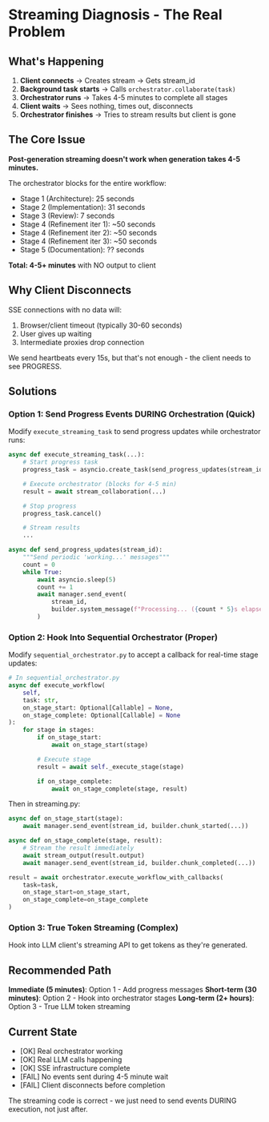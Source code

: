# Streaming Diagnosis - The Real Problem

## What's Happening

1. **Client connects** → Creates stream → Gets stream_id
2. **Background task starts** → Calls `orchestrator.collaborate(task)`
3. **Orchestrator runs** → Takes 4-5 minutes to complete all stages
4. **Client waits** → Sees nothing, times out, disconnects
5. **Orchestrator finishes** → Tries to stream results but client is gone

## The Core Issue

**Post-generation streaming doesn't work when generation takes 4-5 minutes.**

The orchestrator blocks for the entire workflow:
- Stage 1 (Architecture): 25 seconds
- Stage 2 (Implementation): 31 seconds
- Stage 3 (Review): 7 seconds
- Stage 4 (Refinement iter 1): ~50 seconds
- Stage 4 (Refinement iter 2): ~50 seconds
- Stage 4 (Refinement iter 3): ~50 seconds
- Stage 5 (Documentation): ?? seconds

**Total: 4-5+ minutes** with NO output to client

## Why Client Disconnects

SSE connections with no data will:
1. Browser/client timeout (typically 30-60 seconds)
2. User gives up waiting
3. Intermediate proxies drop connection

We send heartbeats every 15s, but that's not enough - the client needs to see PROGRESS.

## Solutions

### Option 1: Send Progress Events DURING Orchestration (Quick)

Modify `execute_streaming_task` to send progress updates while orchestrator runs:

```python
async def execute_streaming_task(...):
    # Start progress task
    progress_task = asyncio.create_task(send_progress_updates(stream_id))

    # Execute orchestrator (blocks for 4-5 min)
    result = await stream_collaboration(...)

    # Stop progress
    progress_task.cancel()

    # Stream results
    ...

async def send_progress_updates(stream_id):
    """Send periodic 'working...' messages"""
    count = 0
    while True:
        await asyncio.sleep(5)
        count += 1
        await manager.send_event(
            stream_id,
            builder.system_message(f"Processing... ({count * 5}s elapsed)")
        )
```

### Option 2: Hook Into Sequential Orchestrator (Proper)

Modify `sequential_orchestrator.py` to accept a callback for real-time stage updates:

```python
# In sequential_orchestrator.py
async def execute_workflow(
    self,
    task: str,
    on_stage_start: Optional[Callable] = None,
    on_stage_complete: Optional[Callable] = None
):
    for stage in stages:
        if on_stage_start:
            await on_stage_start(stage)

        # Execute stage
        result = await self._execute_stage(stage)

        if on_stage_complete:
            await on_stage_complete(stage, result)
```

Then in streaming.py:
```python
async def on_stage_start(stage):
    await manager.send_event(stream_id, builder.chunk_started(...))

async def on_stage_complete(stage, result):
    # Stream the result immediately
    await stream_output(result.output)
    await manager.send_event(stream_id, builder.chunk_completed(...))

result = await orchestrator.execute_workflow_with_callbacks(
    task=task,
    on_stage_start=on_stage_start,
    on_stage_complete=on_stage_complete
)
```

### Option 3: True Token Streaming (Complex)

Hook into LLM client's streaming API to get tokens as they're generated.

## Recommended Path

**Immediate (5 minutes)**: Option 1 - Add progress messages
**Short-term (30 minutes)**: Option 2 - Hook into orchestrator stages
**Long-term (2+ hours)**: Option 3 - True LLM token streaming

## Current State

- [OK] Real orchestrator working
- [OK] Real LLM calls happening
- [OK] SSE infrastructure complete
- [FAIL] No events sent during 4-5 minute wait
- [FAIL] Client disconnects before completion

The streaming code is correct - we just need to send events DURING execution, not just after.
